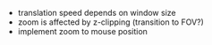 - translation speed depends on window size
- zoom is affected by z-clipping (transition to FOV?)
- implement zoom to mouse position
